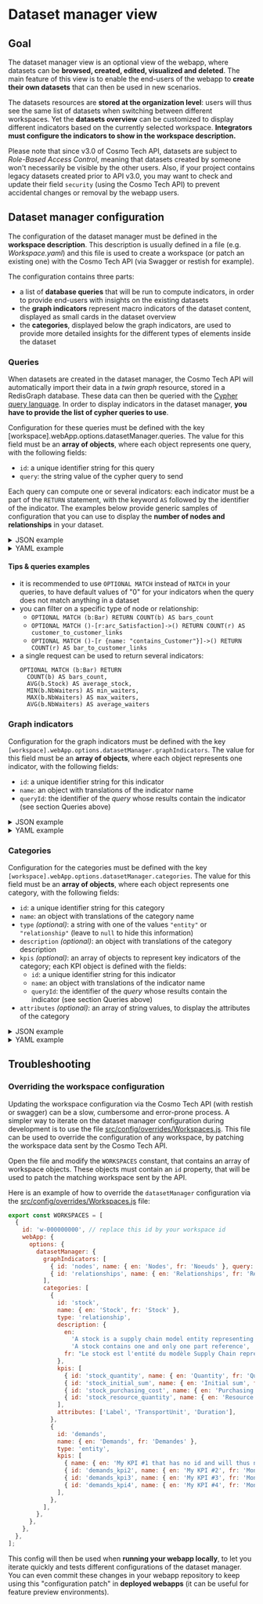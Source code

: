 # Dataset manager view

## Goal

The dataset manager view is an optional view of the webapp, where datasets can be
**browsed, created, edited, visualized and deleted**. The main feature of this view is to enable the end-users of the
webapp to **create their own datasets** that can then be used in new scenarios.

The datasets resources are **stored at the organization level**: users will thus see the same list of datasets when
switching between different workspaces. Yet the **datasets overview** can be customized to display different indicators
based on the currently selected workspace.
**Integrators must configure the indicators to show in the workspace description.**

Please note that since v3.0 of Cosmo Tech API, datasets are subject to _Role-Based Access Control_, meaning that
datasets created by someone won't necessarily be visible by the other users. Also, if your project contains legacy
datasets created prior to API v3.0, you may want to check and update their field `security` (using the Cosmo Tech API)
to prevent accidental changes or removal by the webapp users.

## Dataset manager configuration

The configuration of the dataset manager must be defined in the **workspace description**. This description is usually
defined in a file (e.g. _Workspace.yaml_) and this file is used to create a workspace (or patch an existing one) with
the Cosmo Tech API (via Swagger or restish for example).

The configuration contains three parts:

- a list of **database queries** that will be run to compute indicators, in order to provide end-users with insights on
  the existing datasets
- the **graph indicators** represent macro indicators of the dataset content, displayed as small cards in the dataset
  overview
- the **categories**, displayed below the graph indicators, are used to provide more detailed insights for the different
  types of elements inside the dataset

### Queries

When datasets are created in the dataset manager, the Cosmo Tech API will automatically import their data in a
_twin graph_ resource, stored in a RedisGraph database. These data can then be queried with the
[Cypher query language](https://neo4j.com/docs/getting-started/cypher-intro/). In order to display indicators in the
dataset manager, **you have to provide the list of cypher queries to use**.

Configuration for these queries must be defined with the key [workspace].webApp.options.datasetManager.queries.
The value for this field must be an **array of objects**, where each object represents one query, with the
following fields:

- `id`: a unique identifier string for this query
- `query`: the string value of the cypher query to send

Each query can compute one or several indicators: each indicator must be a part of the `RETURN` statement, with the
keyword `AS` followed by the identifier of the indicator.
The examples below provide generic samples of configuration that you can use to display the
**number of nodes and relationships** in your dataset.

<details>
<summary>JSON example</summary>

```json
{
  "webApp": {
    "options": {
      "datasetManager": {
        "queries": [
          { "id": "nodes_query", "query": "OPTIONAL MATCH (n) RETURN count(n) AS nodes" },
          { "id": "relationships_query", "query": "OPTIONAL MATCH ()-[r]->() RETURN COUNT(r) AS relationships" }
        ]
      }
    }
  }
}
```

</details>

<details>
<summary>YAML example</summary>

```yaml
webApp:
  options:
    datasetManager:
      queries:
        - id: nodes_query
          query: OPTIONAL MATCH (n) RETURN count(n) AS nodes
        - id: relationships_query
          query: 'OPTIONAL MATCH ()-[r]->() RETURN COUNT(r) AS relationships'
```

</details>

#### Tips & queries examples

- it is recommended to use `OPTIONAL MATCH` instead of `MATCH` in your queries, to have default values of "0" for your indicators when the query does not match anything in a dataset
- you can filter on a specific type of node or relationship:
  - `OPTIONAL MATCH (b:Bar) RETURN COUNT(b) AS bars_count`
  - `OPTIONAL MATCH ()-[r:arc_Satisfaction]->() RETURN COUNT(r) AS customer_to_customer_links`
  - `OPTIONAL MATCH ()-[r {name: "contains_Customer"}]->() RETURN COUNT(r) AS bar_to_customer_links`
- a single request can be used to return several indicators:
  ```
  OPTIONAL MATCH (b:Bar) RETURN
    COUNT(b) AS bars_count,
    AVG(b.Stock) AS average_stock,
    MIN(b.NbWaiters) AS min_waiters,
    MAX(b.NbWaiters) AS max_waiters,
    AVG(b.NbWaiters) AS average_waiters
  ```

### Graph indicators

Configuration for the graph indicators must be defined with the key
`[workspace].webApp.options.datasetManager.graphIndicators`.
The value for this field must be an **array of objects**, where each object represents one indicator, with the
following fields:

- `id`: a unique identifier string for this indicator
- `name`: an object with translations of the indicator name
- `queryId`: the identifier of the _query_ whose results contain the indicator (see section Queries above)

<details>
<summary>JSON example</summary>

```json
{
  "webApp": {
    "options": {
      "datasetManager": {
        "graphIndicators": [
          {
            "id": "nodes",
            "name": { "en": "Nodes", "fr": "Noeuds" },
            "queryId": "nodes_query"
          },
          {
            "id": "relationships",
            "name": { "en": "Relationships", "fr": "Relations" },
            "queryId": "relationships_query"
          }
        ]
      }
    }
  }
}
```

</details>

<details>
<summary>YAML example</summary>

```yaml
webApp:
  options:
    datasetManager:
      graphIndicators:
        - id: nodes
          name:
            en: Nodes
            fr: Noeuds
          queryId: nodes_query
        - id: relationships
          name:
            en: Relationships
            fr: Relations
          queryId: relationships_query
```

</details>

### Categories

Configuration for the categories must be defined with the key
`[workspace].webApp.options.datasetManager.categories`.
The value for this field must be an **array of objects**, where each object represents one category, with the
following fields:

- `id`: a unique identifier string for this category
- `name`: an object with translations of the category name
- `type` _(optional)_: a string with one of the values `"entity"` or `"relationship"` (leave to `null` to hide this
  information)
- `description` _(optional)_: an object with translations of the category description
- `kpis` _(optional)_: an array of objects to represent key indicators of the category; each KPI object is defined with
  the fields:
  - `id`: a unique identifier string for this indicator
  - `name`: an object with translations of the indicator name
  - `queryId`: the identifier of the _query_ whose results contain the indicator (see section Queries above)
- `attributes` _(optional)_: an array of string values, to display the attributes of the category

<details>
<summary>JSON example</summary>

```json
{
  "webApp": {
    "options": {
      "datasetManager": {
        "categories": [
          {
            "id": "stock",
            "name": { "en": "Stock", "fr": "Stock" },
            "type": "relationship",
            "description": {
              "en": "A stock is a supply chain model entity representing location of part between operations.\nA stock contains one and only one part reference",
              "fr": "Le stock est l'entité du modèle Supply Chain représentant les biens entre les opérations."
            },
            "kpis": [
              { "id": "stock_quantity", "name": { "en": "Quantity", "fr": "Quantité" } },
              { "id": "stock_initial_sum", "name": { "en": "Initial sum", "fr": "Stock initial" } },
              { "id": "stock_purchasing_cost", "name": { "en": "Purchasing cost", "fr": "Coût d'achat" } },
              { "id": "stock_resource_quantity", "name": { "en": "Resource quantity", "fr": "Ressources" } }
            ],
            "attributes": ["Label", "TransportUnit", "Duration"]
          }
        ]
      }
    }
  }
}
```

</details>

<details>
<summary>YAML example</summary>

```yaml
webApp:
  options:
    datasetManager:
      categories:
        - id: stock
          name:
            en: Stock
            fr: Stock
          type: relationship
          description:
            en: >-
              A stock is a supply chain model entity representing location of
              part between operations.

              A stock contains one and only one part reference
            fr: >-
              Le stock est l'entité du modèle Supply Chain représentant les
              biens entre les opérations.
          kpis:
            - id: stock_quantity
              name:
                en: Quantity
                fr: Quantité
            - id: stock_initial_sum
              name:
                en: Initial sum
                fr: Stock initial
            - id: stock_purchasing_cost
              name:
                en: Purchasing cost
                fr: Coût d'achat
            - id: stock_resource_quantity
              name:
                en: Resource quantity
                fr: Ressources
          attributes:
            - Label
            - TransportUnit
            - Duration
```

</details>

## Troubleshooting

### Overriding the workspace configuration

Updating the workspace configuration via the Cosmo Tech API (with restish or swagger) can be a slow, cumbersome and
error-prone process. A simpler way to iterate on the dataset manager configuration during development is to use the file
[src/config/overrides/Workspaces.js](../src/config/overrides/Workspaces.js). This file can be used to override the
configuration of any workspace, by patching the workspace data sent by the Cosmo Tech API.

Open the file and modify the `WORKSPACES` constant, that contains an array of workspace objects. These objects must
contain an `id` property, that will be used to patch the matching workspace sent by the API.

Here is an example of how to override the `datasetManager` configuration via the
[src/config/overrides/Workspaces.js](../src/config/overrides/Workspaces.js) file:

```js
export const WORKSPACES = [
  {
    id: 'w-000000000', // replace this id by your workspace id
    webApp: {
      options: {
        datasetManager: {
          graphIndicators: [
            { id: 'nodes', name: { en: 'Nodes', fr: 'Noeuds' }, query: 'nodes_query' },
            { id: 'relationships', name: { en: 'Relationships', fr: 'Relations' }, query: 'relationships_query' },
          ],
          categories: [
            {
              id: 'stock',
              name: { en: 'Stock', fr: 'Stock' },
              type: 'relationship',
              description: {
                en:
                  'A stock is a supply chain model entity representing location of part between operations.\n' +
                  'A stock contains one and only one part reference',
                fr: "Le stock est l'entité du modèle Supply Chain représentant les biens entre les opérations.",
              },
              kpis: [
                { id: 'stock_quantity', name: { en: 'Quantity', fr: 'Quantité' } },
                { id: 'stock_initial_sum', name: { en: 'Initial sum', fr: 'Stock initial' } },
                { id: 'stock_purchasing_cost', name: { en: 'Purchasing cost', fr: "Coût d'achat" } },
                { id: 'stock_resource_quantity', name: { en: 'Resource quantity', fr: 'Ressources' } },
              ],
              attributes: ['Label', 'TransportUnit', 'Duration'],
            },
            {
              id: 'demands',
              name: { en: 'Demands', fr: 'Demandes' },
              type: 'entity',
              kpis: [
                { name: { en: 'My KPI #1 that has no id and will thus never be shown', fr: 'Mon KPI n°1' } },
                { id: 'demands_kpi2', name: { en: 'My KPI #2', fr: 'Mon KPI n°2' } },
                { id: 'demands_kpi3', name: { en: 'My KPI #3', fr: 'Mon KPI n°3' } },
                { id: 'demands_kpi4', name: { en: 'My KPI #4', fr: 'Mon KPI n°4' } },
              ],
            },
          ],
        },
      },
    },
  },
];
```

This config will then be used when **running your webapp locally**, to let you iterate quickly and tests different
configurations of the dataset manager. You can even commit these changes in your webapp repository to
keep using this "configuration patch" in **deployed webapps** (it can be useful for feature preview environments).
